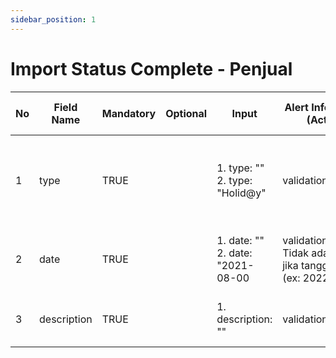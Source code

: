 ```yaml
---
sidebar_position: 1
---
```


# Import Status Complete - Penjual
| No  | Field Name  | Mandatory | Optional | Input                                | Alert Information (Actual)                                                      | Alert Information (Expected)                                     | Details | Status code |
| --- | ----------- | --------- | -------- | ------------------------------------ | ------------------------------------------------------------------------------- | ---------------------------------------------------------------- | ------- | ----------- |
| 1   | type        | TRUE      |          | 1. type: ""<br/>2. type: "Holid@y"   | validation.required                                                             | 1. type cannot be empty<br/>2. type cannot use special character |         | 400         |
| 2   | date        | TRUE      |          | 1. date: ""<br/>2. date: "2021-08-00 | validation.required<br/>Tidak ada validasi jika tanggal salah (ex: 2022, 08,00) | 1. date cannot be empty<br/>2. invalid date                      |         | 400         |
| 3   | description | TRUE      |          | 1. description: ""                   | validation.required<br/>                                                        | 1. description cannot be empty                                   |         | 400         |